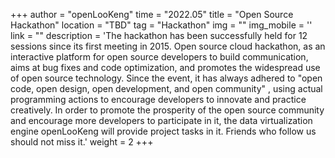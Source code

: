﻿+++
author = "openLooKeng"
time = "2022.05" 
title = "Open Source Hackathon" 
location = "TBD" 
tag = "Hackathon"
img = "" 
img_mobile = ''
link = ""
description = 'The hackathon has been successfully held for 12 sessions since its first meeting in 2015. Open source cloud hackathon, as an interactive platform for open source developers to build communication, aims at bug fixes and code optimization, and promotes the widespread use of open source technology. Since the event, it has always adhered to "open code, open design, open development, and open community" , using actual programming actions to encourage developers to innovate and practice creatively. In order to promote the prosperity of the open source community and encourage more developers to participate in it, the data virtualization engine openLooKeng will provide project tasks in it. Friends who follow us should not miss it.'
weight = 2
+++
